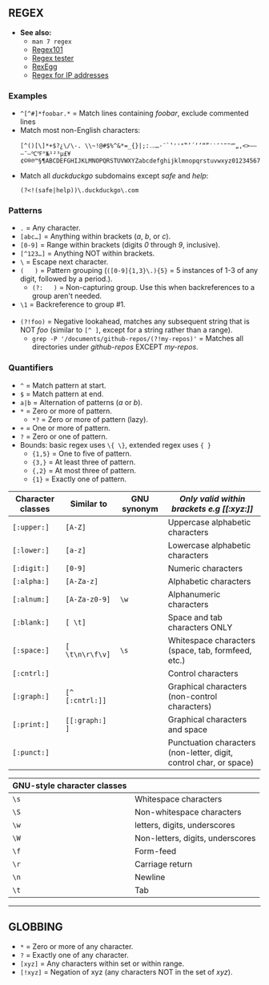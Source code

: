 ## REGEX

- **See also:**
  - `man 7 regex`
  - [Regex101](https://www.regex101.com/)
  - [Regex tester](https://www.regextester.com/)
  - [RexEgg](http://www.rexegg.com)
  - [Regex for IP addresses](https://www.regular-expressions.info/ip.html)

### Examples

- `^[^#]*foobar.*` = Match lines containing *foobar*, exclude commented lines
- Match most non-English characters:
  ```
  [^()[\]*+$?¿\/\-. \\~!@#$%^&*=_{}|;:․‥…·¨`‛''"‟’´‘’“”′‵″‶‴‷⁗„,<>—‒―¯–℃℉°№¹²³µ£¥¢©®℗™§¶ABCDEFGHIJKLMNOPQRSTUVWXYZabcdefghijklmnopqrstuvwxyz0123456789]
  ```
- Match all *duckduckgo* subdomains except *safe* and *help*:
  ```
  (?<!(safe|help))\.duckduckgo\.com
  ```

### Patterns

- `.`       = Any character.
- `[abc…]`  = Anything within brackets (*a*, *b*, or *c*).
- `[0-9]`   = Range within brackets (digits *0* through *9*, inclusive).
- `[^123…]` = Anything NOT within brackets.
- `\`       = Escape next character.
- `(   )`   = Pattern grouping (`([0-9]{1,3}\.){5}` = 5 instances of 1-3 of any digit, followed by a period.).
  - `(?:   )` = Non-capturing group. Use this when backreferences to a group aren't needed.
- `\1`      = Backreference to group #1.
<br><br>
- `(?!foo)`  = Negative lookahead, matches any subsequent string that is NOT *foo* (similar to `[^ ]`, except for a string rather than a range).
  - `grep -P '/documents/github-repos/(?!my-repos)'` = Matches all directories under *github-repos* EXCEPT *my-repos*.

### Quantifiers

- `^`     = Match pattern at start.
- `$`     = Match pattern at end.
- `a|b`   = Alternation of patterns (*a* or *b*).
- `*`     = Zero or more of pattern.
  - `*?`  = Zero or more of pattern (lazy).
- `+`     = One or more of pattern.
- `?`     = Zero or one of pattern.
- Bounds: basic regex uses `\{ \}`, extended regex uses `{ }`
  - `{1,5}` = One to five of pattern.
  - `{3,}`  = At least three of pattern.
  - `{,2}`  = At most three of pattern.
  - `{1}`   = Exactly one of pattern.

| Character classes | Similar to      | GNU synonym | *Only valid within brackets e.g [[:xyz:]]*        |
|-------------------|-----------------|-------------|---------------------------------------------------|
| `[:upper:]`       | `[A-Z]`         |             | Uppercase alphabetic characters                   |
| `[:lower:]`       | `[a-z]`         |             | Lowercase alphabetic characters                   |
| `[:digit:]`       | `[0-9]`         |             | Numeric characters                                |
| `[:alpha:]`       | `[A-Za-z]`      |             | Alphabetic characters                             |
| `[:alnum:]`       | `[A-Za-z0-9]`   | `\w`        | Alphanumeric characters                           |
| `[:blank:]`       | `[ \t]`         |             | Space and tab characters ONLY                     |
| `[:space:]`       | `[ \t\n\r\f\v]` | `\s`        | Whitespace characters (space, tab, formfeed, etc.)|
| `[:cntrl:]`       |                 |             | Control characters                                |
| `[:graph:]`       | `[^ [:cntrl:]]` |             | Graphical characters (non-control characters)     |
| `[:print:]`       | `[[:graph:] ]`  |             | Graphical characters and space                    |
| `[:punct:]`       |      |       | Punctuation characters (non-letter, digit, control char, or space) |

| GNU-style character classes |           |
|------|----------------------------------|
| `\s` | Whitespace characters            |
| `\S` | Non-whitespace characters        |
| `\w` | letters, digits, underscores     |
| `\W` | Non-letters, digits, underscores |
| `\f` | Form-feed                        |
| `\r` | Carriage return                  |
| `\n` | Newline                          |
| `\t` | Tab                              |


---
## GLOBBING

- `*`      = Zero or more of any character.
- `?`      = Exactly one of any character.
- `[xyz]`  = Any characters within set or within range.
- `[!xyz]` = Negation of xyz (any characters NOT in the set of *xyz*).
